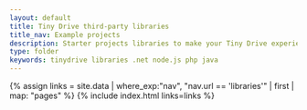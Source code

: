 ```yaml
---
layout: default
title: Tiny Drive third-party libraries
title_nav: Example projects
description: Starter projects libraries to make your Tiny Drive experience smooth with the technologies you use.
type: folder
keywords: tinydrive libraries .net node.js php java
---
```



{% assign links = site.data | where_exp:"nav", "nav.url == 'libraries'" | first | map: "pages" %}
{% include index.html links=links %}



